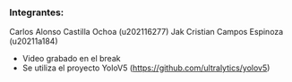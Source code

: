 ### Integrantes:
Carlos Alonso Castilla Ochoa (u202116277)
Jak Cristian Campos Espinoza (u20211a184)

- Video grabado en el break
- Se utiliza el proyecto YoloV5 (https://github.com/ultralytics/yolov5)